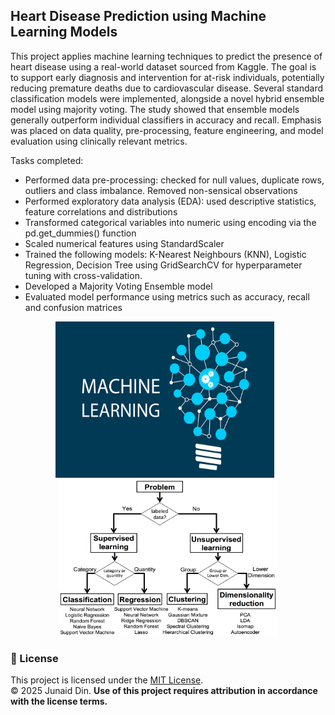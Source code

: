 ## Heart Disease Prediction using Machine Learning Models

This project applies machine learning techniques to predict the presence of heart disease using a real-world dataset sourced from Kaggle. The goal is to support early diagnosis and intervention for at-risk individuals, potentially reducing premature deaths due to cardiovascular disease. Several standard classification models were implemented, alongside a novel hybrid ensemble model using majority voting. The study showed that ensemble models generally outperform individual classifiers in accuracy and recall. Emphasis was placed on data quality, pre-processing, feature engineering, and model evaluation using clinically relevant metrics.

Tasks completed:

* Performed data pre-processing: checked for null values, duplicate rows, outliers and class imbalance. Removed non-sensical observations
* Performed exploratory data analysis (EDA): used descriptive statistics, feature correlations and distributions
* Transformed categorical variables into numeric using encoding via the pd.get_dummies() function
* Scaled numerical features using StandardScaler
* Trained the following models: K-Nearest Neighbours (KNN), Logistic Regression, Decision Tree using GridSearchCV for hyperparameter tuning with cross-validation.
* Developed a Majority Voting Ensemble model
* Evaluated model performance using metrics such as accuracy, recall and confusion matrices


<div style="text-align: center;">
  <img src="images/ml_1.jpg" style="display: inline-block; width: 350px; height: 250px; margin-right: 10px;">
  <img src="images/ml_2.jpg" style="display: inline-block; width: 350px; height: 250px;">
</div>

### 📄 License

This project is licensed under the [MIT License](LICENSE).  
© 2025 Junaid Din. **Use of this project requires attribution in accordance with the license terms.**
